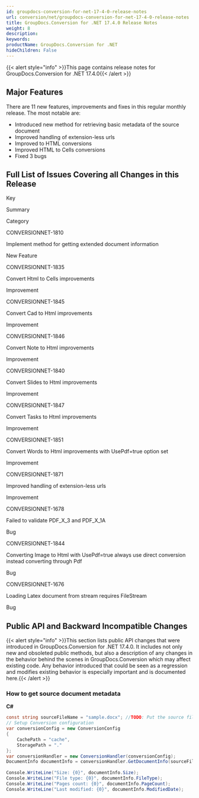 ```yaml
---
id: groupdocs-conversion-for-net-17-4-0-release-notes
url: conversion/net/groupdocs-conversion-for-net-17-4-0-release-notes
title: GroupDocs.Conversion for .NET 17.4.0 Release Notes
weight: 8
description: 
keywords: 
productName: GroupDocs.Conversion for .NET
hideChildren: False
---
```

{{< alert style="info" >}}This page contains release notes for GroupDocs.Conversion for .NET 17.4.0{{< /alert >}}

## Major Features

There are 11 new features, improvements and fixes in this regular monthly release. The most notable are:

*   Introduced new method for retrieving basic metadata of the source document
*   Improved handling of extension-less urls
*   Improved to HTML conversions
*   Improved HTML to Cells conversions
*   Fixed 3 bugs

## Full List of Issues Covering all Changes in this Release

Key

Summary

Category

CONVERSIONNET-1810

Implement method for getting extended document information

New Feature

CONVERSIONNET-1835

Convert Html to Cells improvements

Improvement

CONVERSIONNET-1845

Convert Cad to Html improvements

Improvement

CONVERSIONNET-1846

Convert Note to Html improvements

Improvement

CONVERSIONNET-1840

Convert Slides to Html improvements

Improvement

CONVERSIONNET-1847

Convert Tasks to Html improvements

Improvement

CONVERSIONNET-1851

Convert Words to Html improvements with UsePdf=true option set

Improvement

CONVERSIONNET-1871

Improved handling of extension-less urls

Improvement

CONVERSIONNET-1678

Failed to validate PDF\_X\_3 and PDF\_X\_1A

Bug

CONVERSIONNET-1844

Converting Image to Html with UsePdf=true always use direct conversion instead converting through Pdf

Bug

CONVERSIONNET-1676

Loading Latex document from stream requires FileStream

Bug

## Public API and Backward Incompatible Changes

{{< alert style="info" >}}This section lists public API changes that were introduced in GroupDocs.Conversion for .NET 17.4.0. It includes not only new and obsoleted public methods, but also a description of any changes in the behavior behind the scenes in GroupDocs.Conversion which may affect existing code. Any behavior introduced that could be seen as a regression and modifies existing behavior is especially important and is documented here.{{< /alert >}}

### How to get source document metadata 

**C#**

```csharp
const string sourceFileName = "sample.docx"; //TODO: Put the source filename here
// Setup Conversion configuration
var conversionConfig = new ConversionConfig
{
    CachePath = "cache",
    StoragePath = "."
};
var conversionHandler = new ConversionHandler(conversionConfig);
DocumentInfo documentInfo = conversionHandler.GetDocumentInfo(sourceFileName);
 
Console.WriteLine("Size: {0}", documentInfo.Size);
Console.WriteLine("File type: {0}", documentInfo.FileType);
Console.WriteLine("Pages count: {0}", documentInfo.PageCount);
Console.WriteLine("Last modified: {0}", documentInfo.ModifiedDate);
```
